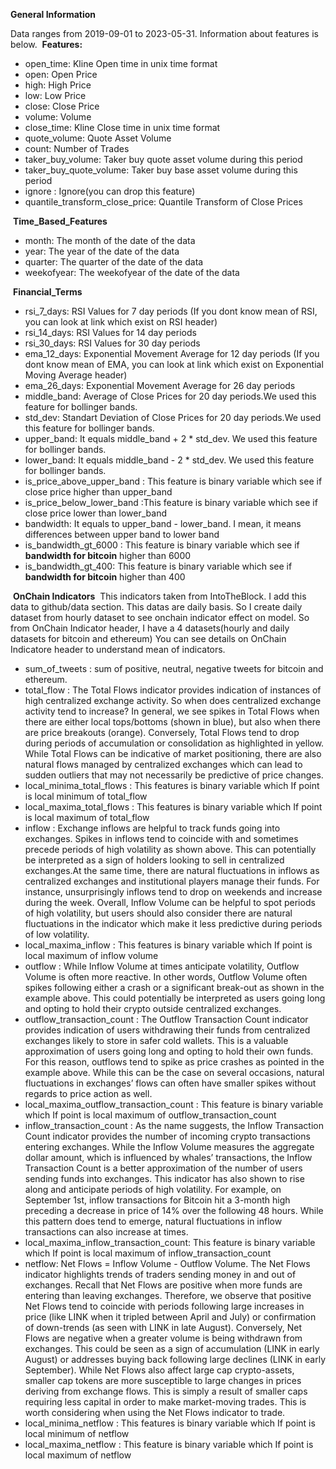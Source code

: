 **General Information**
​

Data ranges from 2019-09-01 to 2023-05-31. Information about features is below.
​
**Features:**

* open_time: Kline Open time in unix time format
* open: Open Price
* high: High Price
* low: Low Price
* close: Close Price
* volume: Volume
* close_time: Kline Close time in unix time format
* quote_volume: Quote Asset Volume
* count: Number of Trades
* taker_buy_volume: Taker buy quote asset volume during this period
* taker_buy_quote_volume: Taker buy base asset volume during this period
* ignore : Ignore(you can drop this feature)
​
* quantile_transform_close_price: Quantile Transform of Close Prices
  
​
**Time_Based_Features**
* month: The month of the date of the data
* year: The year of the date of the data
* quarter: The quarter of the date of the data
* weekofyear: The weekofyear of the date of the data
  
​
**Financial_Terms**
* rsi_7_days: RSI Values for 7 day periods (If you dont know mean of RSI, you can look at link which exist on RSI header)
* rsi_14_days: RSI Values for 14 day periods
* rsi_30_days: RSI Values for 30 day periods
* ema_12_days: Exponential Movement Average for 12 day periods (If you dont know mean of EMA, you can look at link which exist on Exponential Moving Average header)
* ema_26_days: Exponential Movement Average for 26 day periods
* middle_band: Average of Close Prices for 20 day periods.We used this feature for bollinger bands.
* std_dev: Standart Deviation of Close Prices for 20 day periods.We used this feature for bollinger bands.
* upper_band: It equals middle_band + 2 * std_dev. We used this feature for bollinger bands.
* lower_band: It equals middle_band - 2 * std_dev. We used this feature for bollinger bands.
* is_price_above_upper_band : This feature is binary variable which see if close price higher than upper_band
* is_price_below_lower_band :This feature is binary variable which see if close price lower than lower_band
* bandwidth: It equals to upper_band - lower_band. I mean, it means differences between upper band to lower band
* is_bandwidth_gt_6000 : This feature is binary variable which see if **bandwidth for bitcoin** higher than 6000
* is_bandwidth_gt_400: This feature is binary variable which see if **bandwidth for bitcoin** higher than 400
  
​
**OnChain Indicators**
​
This indicators taken from IntoTheBlock. I add this data to github/data section. This datas are daily basis. So I create daily dataset from hourly dataset to see onchain indicator effect on model. So from OnChain Indicator header, I have a 4 datasets(hourly and daily datasets for bitcoin and ethereum)
You can see details on OnChain Indicatore header to understand mean of indicators.
​
* sum_of_tweets : sum of positive, neutral, negative tweets for bitcoin and ethereum. 
* total_flow : The Total Flows indicator provides indication of instances of high centralized exchange activity. So when does centralized exchange activity tend to increase? In general, we see spikes in Total Flows when there are either local tops/bottoms (shown in blue), but also when there are price breakouts (orange). Conversely, Total Flows tend to drop during periods of accumulation or consolidation as highlighted in yellow. While Total Flows can be indicative of market positioning, there are also natural flows managed by centralized exchanges which can lead to sudden outliers that may not necessarily be predictive of price changes. 
* local_minima_total_flows : This features is binary variable which If point is local minimum of total_flow
* local_maxima_total_flows : This features is binary variable which If point is local maximum of total_flow
* inflow : Exchange inflows are helpful to track funds going into exchanges. Spikes in inflows tend to coincide with and sometimes precede periods of high volatility as shown above. This can potentially be interpreted as a sign of holders looking to sell in centralized exchanges.At the same time, there are natural fluctuations in inflows as centralized exchanges and institutional players manage their funds. For instance, unsurprisingly inflows tend to drop on weekends and increase during the week. Overall, Inflow Volume can be helpful to spot periods of high volatility, but users should also consider there are natural fluctuations in the indicator which make it less predictive during periods of low volatility.
* local_maxima_inflow : This features is binary variable which If point is local maximum of inflow volume
* outflow : While Inflow Volume at times anticipate volatility, Outflow Volume is often more reactive. In other words, Outflow Volume often spikes following either a crash or a significant break-out as shown in the example above. This could potentially be interpreted as users going long and opting to hold their crypto outside centralized exchanges.
* outflow_transaction_count : The Outflow Transaction Count indicator provides indication of users withdrawing their funds from centralized exchanges likely to store in safer cold wallets. This is a valuable approximation of users going long and opting to hold their own funds. For this reason, outflows tend to spike as price crashes as pointed in the example above. While this can be the case on several occasions, natural fluctuations in exchanges’ flows can often have smaller spikes without regards to price action as well.
* local_maxima_outflow_transaction_count : This feature is binary variable which If point is local maximum of outflow_transaction_count 
* inflow_transaction_count : As the name suggests, the Inflow Transaction Count indicator provides the number of incoming crypto transactions entering exchanges. While the Inflow Volume measures the aggregate dollar amount, which is influenced by whales’ transactions, the Inflow Transaction Count is a better approximation of the number of users sending funds into exchanges. This indicator has also shown to rise along and anticipate periods of high volatility. For example, on September 1st, inflow transactions for Bitcoin hit a 3-month high preceding a decrease in price of 14% over the following 48 hours. While this pattern does tend to emerge, natural fluctuations in inflow transactions can also increase at times.
* local_maxima_inflow_transaction_count: This feature is binary variable which If point is local maximum of inflow_transaction_count 
* netflow: Net Flows = Inflow Volume - Outflow Volume. The Net Flows indicator highlights trends of traders sending money in and out of exchanges. Recall that Net Flows are positive when more funds are entering than leaving exchanges. Therefore, we observe that positive Net Flows tend to coincide with periods following large increases in price (like LINK when it tripled between April and July) or confirmation of down-trends (as seen with LINK in late August). Conversely, Net Flows are negative when a greater volume is being withdrawn from exchanges. This could be seen as a sign of accumulation (LINK in early August) or addresses buying back following large declines (LINK in early September). While Net Flows also affect large cap crypto-assets, smaller cap tokens are more susceptible to large changes in prices deriving from exchange flows. This is simply a result of smaller caps requiring less capital in order to make market-moving trades. This is worth considering when using the Net Flows indicator to trade.
* local_minima_netflow : This features is binary variable which If point is local minimum of netflow
* local_maxima_netflow : This feature is binary variable which If point is local maximum of netflow

